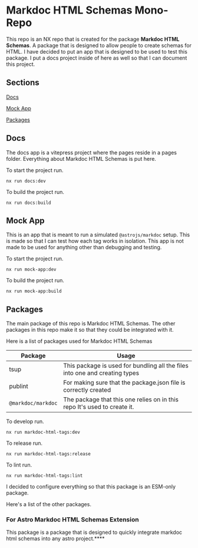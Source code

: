 # Markdoc HTML Schemas Mono-Repo

This repo is an NX repo that is created for the package **Markdoc HTML Schemas**.
A package that is designed to allow people to create schemas for HTML.
I have decided to put an app that is designed to be used to test this package.
I put a docs project inside of here as well so that I can document this project.

## Sections

[Docs](#docs)

[Mock App](#mock-app)

[Packages](#packages)

## Docs

The docs app is a vitepress project where the pages reside in a pages folder.
Everything about Markdoc HTML Schemas is put here.

To start the project run.

```shell
nx run docs:dev
```

To build the project run.

```shell
nx run docs:build
```

## Mock App

This is an app that is meant to run a simulated `@astrojs/markdoc` setup.
This is made so that I can test how each tag works in isolation. This app
is not made to be used for anything other than debugging and testing.

To start the project run.

```shell
nx run mock-app:dev
```

To build the project run.

```shell
nx run mock-app:build
```

## Packages

The main package of this repo is Markdoc HTML Schemas.
The other packages in this repo make it so that they could be integrated with it.

Here is a list of packages used for Markdoc HTML Schemas

| Package            | Usage                                                                       |
| ------------------ | --------------------------------------------------------------------------- |
| tsup               | This package is used for bundling all the files into one and creating types |
| publint            | For making sure that the package.json file is correctly created             |
| `@markdoc/markdoc` | The package that this one relies on in this repo It's used to create it.    |

To develop run.

```shell
nx run markdoc-html-tags:dev
```

To release run.

```shell
nx run markdoc-html-tags:release
```

To lint run.

```shell
nx run markdoc-html-tags:lint
```

I decided to configure everything so that this package is an ESM-only package.

Here's a list of the other packages.

### For Astro Markdoc HTML Schemas Extension

This package is a package that is designed to quickly integrate markdoc html schemas into any astro project.****
